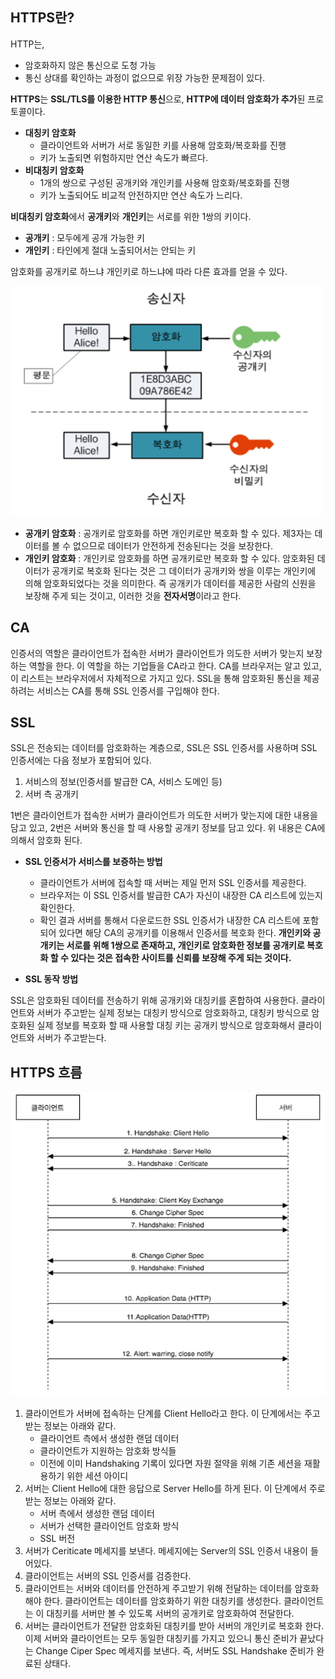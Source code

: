 ## HTTPS란?

HTTP는,

- 암호화하지 않은 통신으로 도청 가능
- 통신 상대를 확인하는 과정이 없으므로 위장 가능한 문제점이 있다.

**HTTPS**는 **SSL/TLS를 이용한 HTTP 통신**으로, **HTTP에 데이터 암호화가 추가**된 프로토콜이다. 

- **대칭키 암호화**
    - 클라이언트와 서버가 서로 동일한 키를 사용해 암호화/복호화를 진행
    - 키가 노출되면 위험하지만 연산 속도가 빠르다.
- **비대칭키 암호화**
    - 1개의 쌍으로 구성된 공개키와 개인키를 사용해 암호화/복호화를 진행
    - 키가 노출되어도 비교적 안전하지만 연산 속도가 느리다.

**비대칭키 암호화**에서 **공개키**와 **개인키**는 서로를 위한 1쌍의 키이다.

- **공개키** : 모두에게 공개 가능한 키
- **개인키** : 타인에게 절대 노출되어서는 안되는 키

암호화를 공개키로 하느냐 개인키로 하느냐에 따라 다른 효과를 얻을 수 있다.

![img](https://github.com/dilmah0203/TIL/blob/main/Image/Asymmetric%20key%20encryption.PNG)

- **공개키 암호화** : 공개키로 암호화를 하면 개인키로만 복호화 할 수 있다. 제3자는 데이터를 볼 수 없으므로 데이터가 안전하게 전송된다는 것을 보장한다.
- **개인키 암호화** : 개인키로 암호화를 하면 공개키로만 복호화 할 수 있다. 암호화된 데이터가 공개키로 복호화 된다는 것은 그 데이터가 공개키와 쌍을 이루는 개인키에 의해 암호화되었다는 것을 의미한다. 즉 공개키가 데이터를 제공한 사람의 신원을 보장해 주게 되는 것이고, 이러한 것을 **전자서명**이라고 한다.

## CA

인증서의 역할은 클라이언트가 접속한 서버가 클라이언트가 의도한 서버가 맞는지 보장하는 역할을 한다. 이 역할을 하는 기업들을 CA라고 한다. CA를 브라우저는 알고 있고, 이 리스트는 브라우저에서 자체적으로 가지고 있다. SSL을 통해 암호화된 통신을 제공하려는 서비스는 CA를 통해 SSL 인증서를 구입해야 한다.

## SSL 

SSL은 전송되는 데이터를 암호화하는 계층으로, SSL은 SSL 인증서를 사용하며 SSL 인증서에는 다음 정보가 포함되어 있다.

1. 서비스의 정보(인증서를 발급한 CA, 서비스 도메인 등)
2. 서버 측 공개키

1번은 클라이언트가 접속한 서버가 클라이언트가 의도한 서버가 맞는지에 대한 내용을 담고 있고, 2번은 서버와 통신을 할 때 사용할 공개키 정보를 담고 있다. 위 내용은 CA에 의해서 암호화 된다.

- **SSL 인증서가 서비스를 보증하는 방법**
    - 클라이언트가 서버에 접속할 때 서버는 제일 먼저 SSL 인증서를 제공한다.
    - 브라우저는 이 SSL 인증서를 발급한 CA가 자신이 내장한 CA 리스트에 있는지 확인한다.
    - 확인 결과 서버를 통해서 다운로드한 SSL 인증서가 내장한 CA 리스트에 포함되어 있다면 해당 CA의 공개키를 이용해서 인증서를 복호화 한다. **개인키와 공개키는 서로를 위해 1쌍으로 존재하고, 개인키로 암호화한 정보를 공개키로 복호화 할 수 있다는 것은 접속한 사이트를 신뢰를 보장해 주게 되는 것이다.**

- **SSL 동작 방법**

SSL은 암호화된 데이터를 전송하기 위해 공개키와 대칭키를 혼합하여 사용한다. 클라이언트와 서버가 주고받는 실제 정보는 대칭키 방식으로 암호화하고, 대칭키 방식으로 암호화된 실제 정보를 복호화 할 때 사용할 대칭 키는 공개키 방식으로 암호화해서 클라이언트와 서버가 주고받는다.

## HTTPS 흐름

![img2](https://github.com/dilmah0203/TIL/blob/main/Image/HTTPS%20Flow.PNG)

1. 클라이언트가 서버에 접속하는 단계를 Client Hello라고 한다. 이 단계에서는 주고받는 정보는 아래와 같다.
    - 클라이언트 측에서 생성한 랜덤 데이터
    - 클라이언트가 지원하는 암호화 방식들
    - 이전에 이미 Handshaking 기록이 있다면 자원 절약을 위해 기존 세션을 재활용하기 위한 세션 아이디
2. 서버는 Client Hello에 대한 응답으로 Server Hello를 하게 된다. 이 단계에서 주로 받는 정보는 아래와 같다. 
    - 서버 측에서 생성한 랜덤 데이터
    - 서버가 선택한 클라이언트 암호화 방식 
    - SSL 버전
3. 서버가  Ceriticate 메세지를 보낸다. 메세지에는 Server의 SSL 인증서 내용이 들어있다.
4. 클라이언트는 서버의 SSL 인증서를 검증한다.
5. 클라이언트는 서버와 데이터를 안전하게 주고받기 위해 전달하는 데이터를 암호화해야 한다. 클라이언트는 데이터를 암호화하기 위한 대칭키를 생성한다. 클라이언트는 이 대칭키를 서버만 볼 수 있도록 서버의 공개키로 암호화하여 전달한다.
6. 서버는 클라이언트가 전달한 암호화된 대칭키를 받아 서버의 개인키로 복호화 한다. 이제 서버와 클라이언트는 모두 동일한 대칭키를 가지고 있으니 통신 준비가 끝났다는 Change Ciper Spec 메세지를 보낸다. 즉, 서버도 SSL Handshake 준비가 완료된 상태다.

